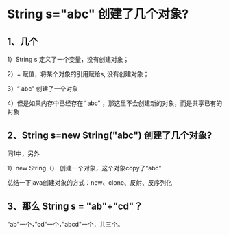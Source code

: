 # String s="abc" 创建了几个对象?

## 1、几个

1）String s 定义了一个变量，没有创建对象；

2）= 赋值，将某个对象的引用赋给s, 没有创建对象；

3）“ abc" 创建了一个对象

4）但是如果内存中已经存在“ abc" ，那这里不会创建新的对象，而是共享已有的对象

## 2、String s=new String("abc") 创建了几个对象?

同1中，另外

1）new String（） 创建一个对象，这个对象copy了“abc"

总结一下java创建对象的方式：new、clone、反射、反序列化

## 3、那么 String s = "ab"+"cd"？

“ab"一个，”cd“一个，”abcd"一个，共三个。